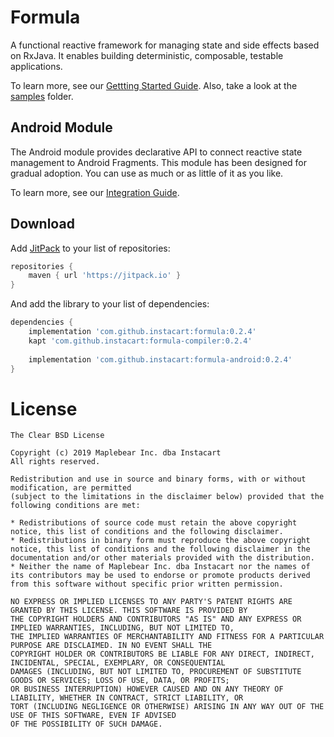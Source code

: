 # Formula
A functional reactive framework for managing state and side effects based on RxJava. It enables building 
deterministic, composable, testable applications.

To learn more, see our [Gettting Started Guide](docs/Getting-Started.md). Also, take a look at the [samples](samples) 
folder.

## Android Module
The Android module provides declarative API to connect reactive state management to Android Fragments. 
This module has been designed for gradual adoption. You can use as much or as little of it as you like.

To learn more, see our [Integration Guide](docs/Integration.md).

## Download

Add [JitPack](https://jitpack.io) to your list of repositories:

```groovy
repositories {
    maven { url 'https://jitpack.io' }
}
```

And add the library to your list of dependencies:

```groovy
dependencies {
    implementation 'com.github.instacart:formula:0.2.4'
    kapt 'com.github.instacart:formula-compiler:0.2.4'
    
    implementation 'com.github.instacart:formula-android:0.2.4'
}
```

# License

```
The Clear BSD License

Copyright (c) 2019 Maplebear Inc. dba Instacart
All rights reserved.

Redistribution and use in source and binary forms, with or without modification, are permitted 
(subject to the limitations in the disclaimer below) provided that the following conditions are met:

* Redistributions of source code must retain the above copyright notice, this list of conditions and the following disclaimer.
* Redistributions in binary form must reproduce the above copyright notice, this list of conditions and the following disclaimer in the documentation and/or other materials provided with the distribution.
* Neither the name of Maplebear Inc. dba Instacart nor the names of its contributors may be used to endorse or promote products derived from this software without specific prior written permission.

NO EXPRESS OR IMPLIED LICENSES TO ANY PARTY'S PATENT RIGHTS ARE GRANTED BY THIS LICENSE. THIS SOFTWARE IS PROVIDED BY 
THE COPYRIGHT HOLDERS AND CONTRIBUTORS "AS IS" AND ANY EXPRESS OR IMPLIED WARRANTIES, INCLUDING, BUT NOT LIMITED TO, 
THE IMPLIED WARRANTIES OF MERCHANTABILITY AND FITNESS FOR A PARTICULAR PURPOSE ARE DISCLAIMED. IN NO EVENT SHALL THE 
COPYRIGHT HOLDER OR CONTRIBUTORS BE LIABLE FOR ANY DIRECT, INDIRECT, INCIDENTAL, SPECIAL, EXEMPLARY, OR CONSEQUENTIAL 
DAMAGES (INCLUDING, BUT NOT LIMITED TO, PROCUREMENT OF SUBSTITUTE GOODS OR SERVICES; LOSS OF USE, DATA, OR PROFITS; 
OR BUSINESS INTERRUPTION) HOWEVER CAUSED AND ON ANY THEORY OF LIABILITY, WHETHER IN CONTRACT, STRICT LIABILITY, OR 
TORT (INCLUDING NEGLIGENCE OR OTHERWISE) ARISING IN ANY WAY OUT OF THE USE OF THIS SOFTWARE, EVEN IF ADVISED 
OF THE POSSIBILITY OF SUCH DAMAGE.
```
